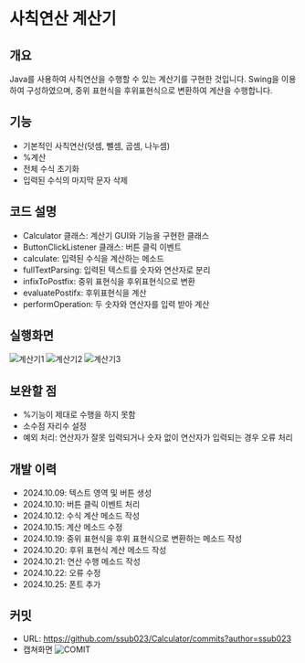 # 사칙연산 계산기

## 개요

Java를 사용하여 사칙연산을 수행할 수 있는 계산기를 구현한 것입니다. Swing을 이용하여 구성하였으며, 중위 표현식을 후위표현식으로 변환하여 계산을 수행합니다.

## 기능
* 기본적인 사칙연산(덧셈, 뺄셈, 곱셈, 나누셈)
* %계산
* 전체 수식 초기화
* 입력된 수식의 마지막 문자 삭제

## 코드 설명
* Calculator 클래스: 계산기 GUI와 기능을 구현한 클래스
* ButtonClickListener 클래스: 버튼 클릭 이벤트
* calculate: 입력된 수식을 계산하는 메소드
* fullTextParsing: 입력된 텍스트를 숫자와 연산자로 분리
* infixToPostfix: 중위 표현식을 후위표현식으로 변환
* evaluatePostifx: 후위표현식을 계산
* performOperation: 두 숫자와 연산자를 입력 받아 계산

## 실행화면
![계산기1](https://github.com/user-attachments/assets/1476b900-ff30-4126-93fd-d6aeecf2dc79)
![계산기2](https://github.com/user-attachments/assets/cfeca51b-e8b9-4794-b913-99655e6f7ded)
![계산기3](https://github.com/user-attachments/assets/a6b5b611-9632-419b-a5ef-c6bdd18f9f46)

## 보완할 점
* %기능이 제대로 수행을 하지 못함
* 소수점 자리수 설정
* 예외 처리: 연산자가 잘못 입력되거나 숫자 없이 연산자가 입력되는 경우 오류 처리

## 개발 이력
* 2024.10.09: 텍스트 영역 및 버튼 생성
* 2024.10.10: 버튼 클릭 이벤트 처리
* 2024.10.12: 수식 계산 메소드 작성
* 2024.10.15: 계산 메소드 수정
* 2024.10.19: 중위 표현식을 후위 표현식으로 변환하는 메소드 작성
* 2024.10.20: 후위 표현식 계산 메소드 작성
* 2024.10.21: 연산 수행 메소드 작성
* 2024.10.22: 오류 수정
* 2024.10.25: 폰트 추가


## 커밋
* URL: https://github.com/ssub023/Calculator/commits?author=ssub023
* 캡쳐화면
![COMIT](https://github.com/user-attachments/assets/c99cb12e-d440-4f12-bdac-85ca403ac8e6)
